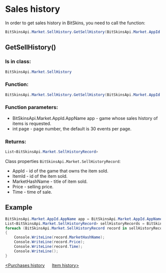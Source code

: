 ﻿# Sales history

In order to get sales history in BitSkins, you need to call the function:

```csharp
BitSkinsApi.Market.SellHistory.GetSellHistory(BitSkinsApi.Market.AppId.AppName app, int page);
```

## GetSellHistory()

### Is in class:

```csharp
BitSkinsApi.Market.SellHistory
```

### Function:

```csharp
BitSkinsApi.Market.SellHistory.GetSellHistory(BitSkinsApi.Market.AppId.AppName app, int page);
```

### Function parameters:

* BitSkinsApi.Market.AppId.AppName app - game whose sales history of items is requested.
* int page - page number, the default is 30 events per page.

### Returns:

```csharp
List<BitSkinsApi.Market.SellHistoryRecord>
```

Class properties ```BitSkinsApi.Market.SellHistoryRecord```:
* AppId - id of the game that owns the item sold.
* ItemId - id of the item sold.
* MarketHashName - title of item sold.
* Price - selling price.
* Time - time of sale.

## Example

```csharp
BitSkinsApi.Market.AppId.AppName app = BitSkinsApi.Market.AppId.AppName.CounterStrikGlobalOffensive;
List<BitSkinsApi.Market.SellHistoryRecord> sellHistoryRecords = BitSkinsApi.Market.SellHistory.GetSellHistory(app, 1);
foreach (BitSkinsApi.Market.SellHistoryRecord record in sellHistoryRecords)
{
    Console.WriteLine(record.MarketHashName);
    Console.WriteLine(record.Price);
    Console.WriteLine(record.Time);
    Console.WriteLine();
}
```

[<Purchases history](https://github.com/Captious99/BitSkinsApi/blob/master/docs/eng/market/buy_history.md) &nbsp;&nbsp;&nbsp;&nbsp; [Item history>](https://github.com/Captious99/BitSkinsApi/blob/master/docs/eng/market/item_history.md)